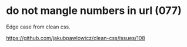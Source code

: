 # do not mangle numbers in url (077)

Edge case from clean css.

https://github.com/jakubpawlowicz/clean-css/issues/108

